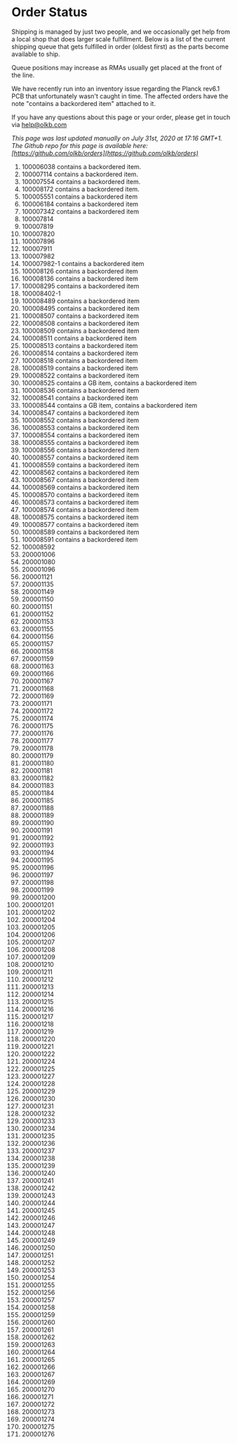 # Order Status

Shipping is managed by just two people, and we occasionally get help from a local shop that does larger scale fulfillment. Below is a list of the current shipping queue that gets fulfilled in order (oldest first) as the parts become available to ship.

Queue positions may increase as RMAs usually get placed at the front of the line.

We have recently run into an inventory issue regarding the Planck rev6.1 PCB that unfortunately wasn't caught in time. The affected orders have the note "contains a backordered item" attached to it.

If you have any questions about this page or your order, please get in touch via help@olkb.com

*This page was last updated manually on July 31st, 2020 at 17:16 GMT+1. The Github repo for this page is available here: [https://github.com/olkb/orders](https://github.com/olkb/orders)*

 1. 100006038 contains a backordered item.
 2. 100007114 contains a backordered item.
 3. 100007554 contains a backordered item.
 4. 100008172 contains a backordered item.
 5. 100005551 contains a backordered item
 6. 100006184 contains a backordered item
 7. 100007342 contains a backordered item
 8. 100007814
 9. 100007819
 10. 100007820
 11. 100007896
 12. 100007911
 13. 100007982
 14. 100007982-1 contains a backordered item
 15. 100008126 contains a backordered item
 16. 100008136 contains a backordered item
 17. 100008295 contains a backordered item
 18. 100008402-1
 19. 100008489 contains a backordered item
 20. 100008495 contains a backordered item
 21. 100008507 contains a backordered item
 22. 100008508 contains a backordered item
 23. 100008509 contains a backordered item
 24. 100008511 contains a backordered item
 25. 100008513 contains a backordered item
 26. 100008514 contains a backordered item
 27. 100008518 contains a backordered item
 28. 100008519 contains a backordered item
 29. 100008522 contains a backordered item
 30. 100008525 contains a GB item, contains a backordered item
 31. 100008536 contains a backordered item
 32. 100008541 contains a backordered item
 33. 100008544 contains a GB item, contains a backordered item
 34. 100008547 contains a backordered item
 35. 100008552 contains a backordered item
 36. 100008553 contains a backordered item
 37. 100008554 contains a backordered item
 38. 100008555 contains a backordered item
 39. 100008556 contains a backordered item
 40. 100008557 contains a backordered item
 41. 100008559 contains a backordered item
 42. 100008562 contains a backordered item
 43. 100008567 contains a backordered item
 44. 100008569 contains a backordered item
 45. 100008570 contains a backordered item
 46. 100008573 contains a backordered item
 47. 100008574 contains a backordered item
 48. 100008575 contains a backordered item
 49. 100008577 contains a backordered item
 50. 100008589 contains a backordered item
 51. 100008591 contains a backordered item
 52. 100008592
 53. 200001006
 54. 200001080
 55. 200001096
 56. 200001121
 57. 200001135
 58. 200001149
 59. 200001150
 60. 200001151
 61. 200001152
 62. 200001153
 63. 200001155
 64. 200001156
 65. 200001157
 66. 200001158
 67. 200001159
 68. 200001163
 69. 200001166
 70. 200001167
 71. 200001168
 72. 200001169
 73. 200001171
 74. 200001172
 75. 200001174
 76. 200001175
 77. 200001176
 78. 200001177
 79. 200001178
 80. 200001179
 81. 200001180
 82. 200001181
 83. 200001182
 84. 200001183
 85. 200001184
 86. 200001185
 87. 200001188
 88. 200001189
 89. 200001190
 90. 200001191
 91. 200001192
 92. 200001193
 93. 200001194
 94. 200001195
 95. 200001196
 96. 200001197
 97. 200001198
 98. 200001199
 99. 200001200
 100. 200001201
 101. 200001202
 102. 200001204
 103. 200001205
 104. 200001206
 105. 200001207
 106. 200001208
 107. 200001209
 108. 200001210
 109. 200001211
 110. 200001212
 111. 200001213
 112. 200001214
 113. 200001215
 114. 200001216
 115. 200001217
 116. 200001218
 117. 200001219
 118. 200001220
 119. 200001221
 120. 200001222
 121. 200001224
 122. 200001225
 123. 200001227
 124. 200001228
 125. 200001229
 126. 200001230
 127. 200001231
 128. 200001232
 129. 200001233
 130. 200001234
 131. 200001235
 132. 200001236
 133. 200001237
 134. 200001238
 135. 200001239
 136. 200001240
 137. 200001241
 138. 200001242
 139. 200001243
 140. 200001244
 141. 200001245
 142. 200001246
 143. 200001247
 144. 200001248
 145. 200001249
 146. 200001250
 147. 200001251
 148. 200001252
 149. 200001253
 150. 200001254
 151. 200001255
 152. 200001256
 153. 200001257
 154. 200001258
 155. 200001259
 156. 200001260
 157. 200001261
 158. 200001262
 159. 200001263
 160. 200001264
 161. 200001265
 162. 200001266
 163. 200001267
 164. 200001269
 165. 200001270
 166. 200001271
 167. 200001272
 168. 200001273
 169. 200001274
 170. 200001275
 171. 200001276
